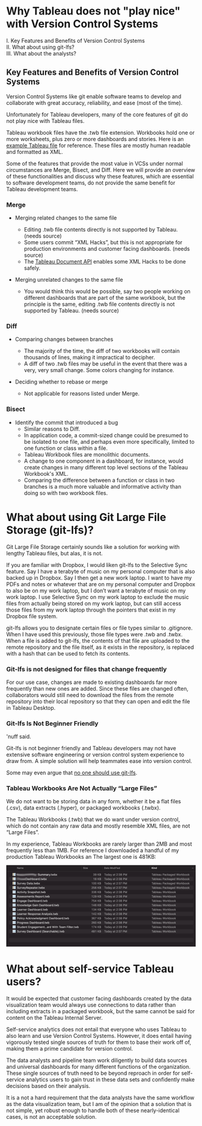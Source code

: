 # Why Tableau does not "play nice" with Version Control Systems

I. Key Features and Benefits of Version Control Systems  
II. What about using git-lfs?  
III. What about the analysts?  

## Key Features and Benefits of Version Control Systems
Version Control Systems like git enable software teams to develop and collaborate with great accuracy, reliability, and ease (most of the time).

Unfortunately for Tableau developers, many of the core features of git do not play nice with Tableau files.

Tableau workbook files have the .twb file extension. Workbooks hold one or more worksheets, plus zero or more dashboards and stories. Here is an [example Tableau file](https://github.com/bcrant/tableau-style-validator/blob/main/tests/example_workbook.twb) for reference. These files are mostly human readable and formatted as XML.

Some of the features that provide the most value in VCSs under normal circumstances are Merge, Bisect, and Diff. Here we will provide an overview of these functionalities and discuss why these features, which are essential to software development teams, do not provide the same benefit for Tableau development teams.

### Merge
- Merging related changes to the same file
  - Editing .twb file contents directly is not supported by Tableau. (needs source)
  - Some users commit “XML Hacks”, but this is not appropriate for production environments and customer facing dashboards. (needs source)
  - The [Tableau Document API](https://www.tableau.com/developer/tools/document-api) enables some XML Hacks to be done safely.


- Merging unrelated changes to the same file
  - You would think this would be possible, say two people working on different dashboards that are part of the same workbook, but the principle is the same, editing .twb file contents directly is not supported by Tableau. (needs source)

### Diff
- Comparing changes between branches
  - The majority of the time, the diff of two workbooks will contain thousands of lines, making it impractical to decipher.
  - A diff of two .twb files may be useful in the event that there was a very, very small change. Some colors changing for instance.


- Deciding whether to rebase or merge
  - Not applicable for reasons listed under Merge.

### Bisect
- Identify the commit that introduced a bug
  - Similar reasons to Diff.
  - In application code, a commit-sized change could be presumed to be isolated to one file, and perhaps even more specifically, limited to  one function or class within a file.
  - Tableau Workbook files are monolithic documents.
  - A change to one component in a dashboard, for instance, would create changes in many different top level sections of the Tableau Workbook's XML.
  - Comparing the difference between a function or class in two branches is a much more valuable and informative activity than doing so with two workbook files.


# What about using Git Large File Storage (git-lfs)?
Git Large File Storage certainly sounds like a solution for working with lengthy Tableau files, but alas, it is not.

If you are familiar with Dropbox, I would liken git-lfs to the Selective Sync feature. Say I have a terabyte of music on my personal computer that is also backed up in Dropbox. Say I then get a new work laptop. I want to have my PDFs and notes or whatever that are on my personal computer and Dropbox to also be on my work laptop, but I don’t want a terabyte of music on my work laptop. I use Selective Sync on my work laptop to exclude the music files from actually being stored on my work laptop, but can still access those files from my work laptop through the pointers that exist in my Dropbox file system.

git-lfs allows you to designate certain files or file types similar to .gitignore. When I have used this previously, those file types were .twb and .twbx. When a file is added to git-lfs, the contents of that file are uploaded to the remote repository and the file itself, as it exists in the repository, is replaced with a hash that can be used to fetch its contents.

### Git-lfs is not designed for files that change frequently
For our use case, changes are made to existing dashboards far more frequently than new ones are added. Since these files are changed often, collaborators would still need to download the files from the remote repository into their local repository so that they can open and edit the file in Tableau Desktop.

### Git-lfs Is Not Beginner Friendly
'nuff said.

Git-lfs is not beginner friendly and Tableau developers may not have extensive software engineering or version control system experience to draw from. A simple solution will help teammates ease into version control.

Some may even argue that [no one should use git-lfs](https://gregoryszorc.com/blog/2021/05/12/why-you-shouldn't-use-git-lfs/).

### Tableau Workbooks Are Not Actually “Large Files”
We do not want to be storing data in any form, whether it be a flat files (.csv), data extracts (.hyper), or packaged workbooks (.twbx).

The Tableau Workbooks (.twb) that we do want under version control, which do not contain any raw data and mostly resemble XML files, are not “Large Files”.

In my experience, Tableau Workbooks are rarely larger than 2MB and most frequently less than 1MB. For reference I downloaded a handful of my production Tableau Workbooks an The largest one is 481KB:

![twb_file_size](./images/twb_file_size.png)


# What about self-service Tableau users?
It would be expected that customer facing dashboards created by the data visualization team would always use connections to data rather than including extracts in a packaged workbook, but the same cannot be said for content on the Tableau Internal Server.

Self-service analytics does not entail that everyone who uses Tableau to also learn and use Version Control Systems. However, it does entail having vigorously tested single sources of truth for them to base their work off of, making them a prime candidate for version control.

The data analysts and pipeline team work diligently to build data sources and universal dashboards for many different functions of the organization. These single sources of truth need to be beyond reproach in order for self-service analytics users to gain trust in these data sets and confidently make decisions based on their analysis.

It is a not a hard requirement that the data analysts have the same workflow as the data visualization team, but I am of the opinion that a solution that is not simple, yet robust enough to handle both of these nearly-identical cases, is not an acceptable solution.
